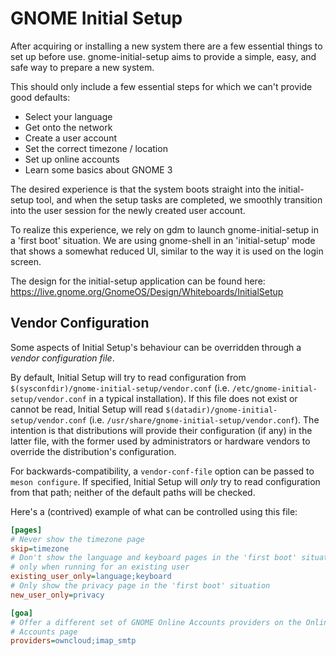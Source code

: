 GNOME Initial Setup
===================

After acquiring or installing a new system there are a few essential things
to set up before use. gnome-initial-setup aims to provide a simple, easy,
and safe way to prepare a new system.

This should only include a few essential steps for which we can't provide
good defaults:

 * Select your language
 * Get onto the network
 * Create a user account
 * Set the correct timezone / location
 * Set up online accounts
 * Learn some basics about GNOME 3

The desired experience is that the system boots straight into the
initial-setup tool, and when the setup tasks are completed, we smoothly
transition into the user session for the newly created user account.

To realize this experience, we rely on gdm to launch gnome-initial-setup
in a 'first boot' situation. We are using gnome-shell in an 'initial-setup'
mode that shows a somewhat reduced UI, similar to the way it is used on
the login screen.

The design for the initial-setup application can be found here:
https://live.gnome.org/GnomeOS/Design/Whiteboards/InitialSetup

Vendor Configuration
--------------------

Some aspects of Initial Setup's behaviour can be overridden through a
_vendor configuration file_.

By default, Initial Setup will try to read configuration from
`$(sysconfdir)/gnome-initial-setup/vendor.conf` (i.e.
`/etc/gnome-initial-setup/vendor.conf` in a typical installation). If this file
does not exist or cannot be read, Initial Setup will read
`$(datadir)/gnome-initial-setup/vendor.conf` (i.e.
`/usr/share/gnome-initial-setup/vendor.conf`). The intention is that
distributions will provide their configuration (if any) in the latter file,
with the former used by administrators or hardware vendors to override the
distribution's configuration.

For backwards-compatibility, a `vendor-conf-file` option can be passed to
`meson configure`. If specified, Initial Setup will *only* try to read
configuration from that path; neither of the default paths will be checked.

Here's a (contrived) example of what can be controlled using this file:

```ini
[pages]
# Never show the timezone page
skip=timezone
# Don't show the language and keyboard pages in the 'first boot' situation,
# only when running for an existing user
existing_user_only=language;keyboard
# Only show the privacy page in the 'first boot' situation
new_user_only=privacy

[goa]
# Offer a different set of GNOME Online Accounts providers on the Online
# Accounts page
providers=owncloud;imap_smtp
```
